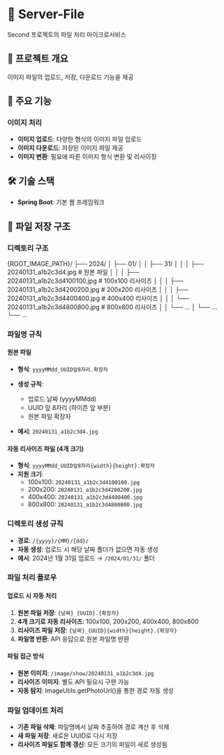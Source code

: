 # 📁 Server-File
Second 프로젝트의 파일 처리 마이크로서비스

## 📖 프로젝트 개요
이미지 파일의 업로드, 저장, 다운로드 기능을 제공

## 🎯 주요 기능

### 이미지 처리
- **이미지 업로드**: 다양한 형식의 이미지 파일 업로드
- **이미지 다운로드**: 저장된 이미지 파일 제공
- **이미지 변환**: 필요에 따른 이미지 형식 변환 및 리사이징

## 🛠️ 기술 스택
- **Spring Boot**: 기본 웹 프레임워크

## 💾 파일 저장 구조
### 디렉토리 구조

{ROOT_IMAGE_PATH}/
├── 2024/
│   ├── 01/
│   │   ├── 31/
│   │   │   ├── 20240131_a1b2c3d4.jpg           # 원본 파일
│   │   │   ├── 20240131_a1b2c3d4100100.jpg     # 100x100 리사이즈
│   │   │   ├── 20240131_a1b2c3d4200200.jpg     # 200x200 리사이즈
│   │   │   ├── 20240131_a1b2c3d4400400.jpg     # 400x400 리사이즈
│   │   │   └── 20240131_a1b2c3d4800800.jpg     # 800x800 리사이즈
│   │   └── ...
│   └── ...
└── ...

### 파일명 규칙
#### 원본 파일
- **형식**: `yyyyMMdd_UUID앞8자리.확장자`
- **생성 규칙**:
    - 업로드 날짜 (yyyyMMdd)
    - UUID 앞 8자리 (하이픈 앞 부분)
    - 원본 파일 확장자

- **예시**: `20240131_a1b2c3d4.jpg`

#### 자동 리사이즈 파일 (4개 크기)
- **형식**: `yyyyMMdd_UUID앞8자리{width}{height}.확장자`
- **지원 크기**:
    - 100x100: `20240131_a1b2c3d4100100.jpg`
    - 200x200: `20240131_a1b2c3d4200200.jpg`
    - 400x400: `20240131_a1b2c3d4400400.jpg`
    - 800x800: `20240131_a1b2c3d4800800.jpg`

### 디렉토리 생성 규칙
- **경로**: `/{yyyy}/{MM}/{dd}/`
- **자동 생성**: 업로드 시 해당 날짜 폴더가 없으면 자동 생성
- **예시**: 2024년 1월 31일 업로드 → `/2024/01/31/` 폴더

### 파일 처리 플로우
#### 업로드 시 자동 처리
1. **원본 파일 저장**: `{날짜}_{UUID}.{확장자}`
2. **4개 크기로 자동 리사이즈**: 100x100, 200x200, 400x400, 800x800
3. **리사이즈 파일 저장**: `{날짜}_{UUID}{width}{height}.{확장자}`
4. **파일명 반환**: API 응답으로 원본 파일명 반환

#### 파일 접근 방식
- **원본 이미지**: `/image/show/20240131_a1b2c3d4.jpg`
- **리사이즈 이미지**: 별도 API 필요시 구현 가능
- **자동 탐지**: ImageUtils.getPhotoUrl()을 통한 경로 자동 생성

### 파일 업데이트 처리
- **기존 파일 삭제**: 파일명에서 날짜 추출하여 경로 계산 후 삭제
- **새 파일 저장**: 새로운 UUID로 다시 저장
- **리사이즈 파일도 함께 갱신**: 모든 크기의 파일이 새로 생성됨


